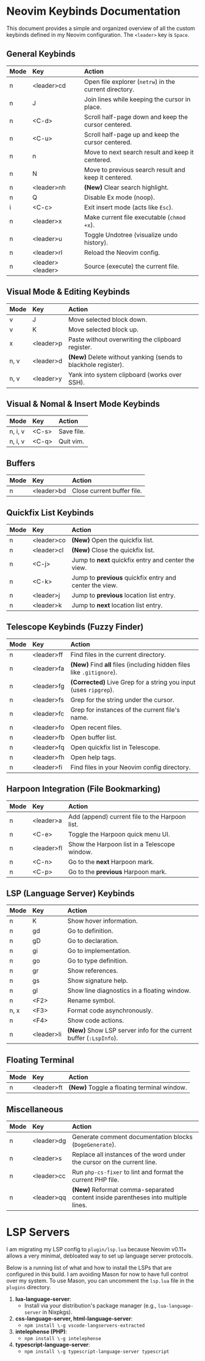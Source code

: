 # **Neovim Keybinds Documentation**

This document provides a simple and organized overview of all the custom keybinds defined in my Neovim configuration. The `<leader>` key is `Space`.

## **General Keybinds**

| Mode | Key | Action |
| :---- | :---- | :---- |
| n | \<leader\>cd | Open file explorer (`netrw`) in the current directory. |
| n | J | Join lines while keeping the cursor in place. |
| n | \<C-d\> | Scroll half-page down and keep the cursor centered. |
| n | \<C-u\> | Scroll half-page up and keep the cursor centered. |
| n | n | Move to next search result and keep it centered. |
| n | N | Move to previous search result and keep it centered. |
| n | \<leader\>nh | **(New)** Clear search highlight. |
| n | Q | Disable Ex mode (noop). |
| i | \<C-c> | Exit insert mode (acts like `Esc`). |
| n | \<leader\>x | Make current file executable (`chmod +x`). |
| n | \<leader\>u | Toggle Undotree (visualize undo history). |
| n | \<leader\>rl | Reload the Neovim config. |
| n | \<leader\>\<leader\> | Source (execute) the current file. |

## **Visual Mode & Editing Keybinds**

| Mode | Key | Action |
| :---- | :---- | :---- |
| v | J | Move selected block down. |
| v | K | Move selected block up. |
| x | \<leader\>p | Paste without overwriting the clipboard register. |
| n, v | \<leader\>d | **(New)** Delete without yanking (sends to blackhole register). |
| n, v | \<leader\>y | Yank into system clipboard (works over SSH). |

## **Visual & Nomal & Insert Mode Keybinds**

| Mode | Key | Action |
| :---- | :---- | :---- |
| n, i, v | \<C-s\> | Save file. |
| n, i, v | \<C-q\> | Quit vim. |

## **Buffers**

| Mode | Key | Action |
| :---- | :---- | :---- |
| n | \<leader>bd | Close current buffer file. |

## **Quickfix List Keybinds**

| Mode | Key | Action |
| :---- | :---- | :---- |
| n | \<leader\>co | **(New)** Open the quickfix list. |
| n | \<leader\>cl | **(New)** Close the quickfix list. |
| n | \<C-j\> | Jump to **next** quickfix entry and center the view. |
| n | \<C-k\> | Jump to **previous** quickfix entry and center the view. |
| n | \<leader\>j | Jump to **previous** location list entry. |
| n | \<leader\>k | Jump to **next** location list entry. |

## **Telescope Keybinds (Fuzzy Finder)**

| Mode | Key | Action |
| :---- | :---- | :---- |
| n | \<leader\>ff | Find files in the current directory. |
| n | \<leader\>fa | **(New)** Find **all** files (including hidden files like `.gitignore`). |
| n | \<leader\>fg | **(Corrected)** Live Grep for a string you input (uses `ripgrep`). |
| n | \<leader\>fs | Grep for the string under the cursor. |
| n | \<leader\>fc | Grep for instances of the current file's name. |
| n | \<leader\>fo | Open recent files. |
| n | \<leader\>fb | Open buffer list. |
| n | \<leader\>fq | Open quickfix list in Telescope. |
| n | \<leader\>fh | Open help tags. |
| n | \<leader\>fi | Find files in your Neovim config directory. |

## **Harpoon Integration (File Bookmarking)**

| Mode | Key | Action |
| :---- | :---- | :---- |
| n | \<leader\>a | Add (append) current file to the Harpoon list. |
| n | \<C-e\> | Toggle the Harpoon quick menu UI. |
| n | \<leader\>fl | Show the Harpoon list in a Telescope window. |
| n | \<C-n\> | Go to the **next** Harpoon mark. |
| n | \<C-p\> | Go to the **previous** Harpoon mark. |

## **LSP (Language Server) Keybinds**

| Mode | Key | Action |
| :---- | :---- | :---- |
| n | K | Show hover information. |
| n | gd | Go to definition. |
| n | gD | Go to declaration. |
| n | gi | Go to implementation. |
| n | go | Go to type definition. |
| n | gr | Show references. |
| n | gs | Show signature help. |
| n | gl | Show line diagnostics in a floating window. |
| n | \<F2\> | Rename symbol. |
| n, x | \<F3\> | Format code asynchronously. |
| n | \<F4\> | Show code actions. |
| n | \<leader\>li | **(New)** Show LSP server info for the current buffer (`:LspInfo`). |

## **Floating Terminal**

| Mode | Key | Action |
| :---- | :---- | :---- |
| n | \<leader\>ft | **(New)** Toggle a floating terminal window. |

## **Miscellaneous**

| Mode | Key | Action |
| :---- | :---- | :---- |
| n | \<leader\>dg | Generate comment documentation blocks (`DogeGenerate`). |
| n | \<leader\>s | Replace all instances of the word under the cursor on the current line. |
| n | \<leader\>cc | Run `php-cs-fixer` to lint and format the current PHP file. |
| n | \<leader\>qq | **(New)** Reformat comma-separated content inside parentheses into multiple lines. |

# **LSP Servers**

I am migrating my LSP config to `plugin/lsp.lua` because Neovim v0.11+ allows a very minimal, debloated way to set up language server protocols.

Below is a running list of what and how to install the LSPs that are configured in this build. I am avoiding Mason for now to have full control over my system. To use Mason, you can uncomment the `lsp.lua` file in the `plugins` directory.

1. **lua-language-server**:  
   * Install via your distribution's package manager (e.g., `lua-language-server` in Nixpkgs).  
2. **css-language-server, html-language-server**:  
   * `npm install \-g vscode-langservers-extracted  `
3. **intelephense (PHP)**:  
   * `npm install \-g intelephense  `
4. **typescript-language-server**:  
   * `npm install \-g typescript-language-server typescript`